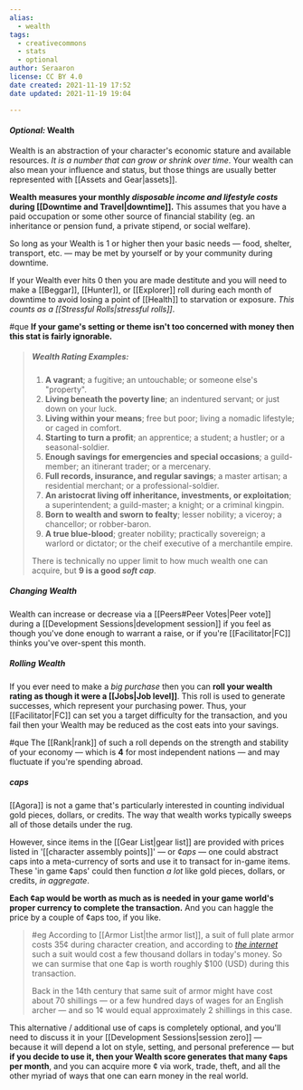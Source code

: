 ```yaml
---
alias:
  - wealth
tags:
  - creativecommons
  - stats
  - optional
author: Seraaron
license: CC BY 4.0
date created: 2021-11-19 17:52
date updated: 2021-11-19 19:04

---
```


#### _Optional:_ Wealth

Wealth is an abstraction of your character's economic stature and available resources. _It is a number that can grow or shrink over time_. Your wealth can also mean your influence and status, but those things are usually better represented with [[Assets and Gear|assets]].

**Wealth measures your monthly _disposable income and lifestyle costs_ during [[Downtime and Travel|downtime]].** This assumes that you have a paid occupation or some other source of financial stability (eg. an inheritance or pension fund, a private stipend, or social welfare).

So long as your Wealth is 1 or higher then your basic needs — food, shelter, transport, etc. — may be met by yourself or by your community during downtime.

If your Wealth ever hits 0 then you are made destitute and you will need to make a [[Beggar]], [[Hunter]], or [[Explorer]] roll during each month of downtime to avoid losing a point of [[Health]] to starvation or exposure. _This counts as a [[Stressful Rolls|stressful rolls]]_.

#que **If your game's setting or theme isn't too concerned with money then this stat is fairly ignorable.**

> ##### Wealth Rating Examples:
>
> 1.  **A vagrant**; a fugitive; an untouchable; or someone else's "property".
> 2.  **Living beneath the poverty line**; an indentured servant; or just down on your luck.
> 3.  **Living within your means**; free but poor; living a nomadic lifestyle; or caged in comfort.
> 4.  **Starting to turn a profit**; an apprentice; a student; a hustler; or a seasonal-soldier.
> 5.  **Enough savings for emergencies and special occasions**; a guild-member; an itinerant trader; or a mercenary.
> 6.  **Full records, insurance, and regular savings**; a master artisan; a residential merchant; or a professional-soldier.
> 7.  **An aristocrat living off inheritance, investments, or exploitation**; a superintendent; a guild-master; a knight; or a criminal kingpin.
> 8.  **Born to wealth and sworn to fealty**; lesser nobility; a viceroy; a chancellor; or robber-baron.
> 9.  **A true blue-blood**; greater nobility; practically sovereign; a warlord or dictator; or the cheif executive of a merchantile empire.
>
> There is technically no upper limit to how much wealth one can acquire, but **9 is a good _soft cap_**.

##### Changing Wealth

Wealth can increase or decrease via a [[Peers#Peer Votes|Peer vote]] during a [[Development Sessions|development session]] if you feel as though you've done enough to warrant a raise, or if you're [[Facilitator|FC]] thinks you've over-spent this month.

##### Rolling Wealth

If you ever need to make a _big purchase_ then you can **roll your wealth rating as though it were a [[Jobs|Job level]]**. This roll is used to generate successes, which represent your purchasing power. Thus, your [[Facilitator|FC]] can set you a target difficulty for the transaction, and you fail then your Wealth may be reduced as the cost eats into your savings.

#que The [[Rank|rank]] of such a roll depends on the strength and stability of your economy — which is **4** for most independent nations — and may fluctuate if you're spending abroad.

##### _caps_

[[Agora]] is not a game that's particularly interested in counting individual gold pieces, dollars, or credits. The way that wealth works typically sweeps all of those details under the rug.

However, since items in the [[Gear List|gear list]]  are provided with prices listed in '[[character assembly points]]' — or _¢aps_ — one could abstract caps into a meta-currency of sorts and use it to transact for in-game items. These 'in game ¢aps' could then function _a lot_ like gold pieces, dollars, or credits, _in aggregate_.

**Each ¢ap would be worth as much as is needed in your game world's proper currency to complete the transaction.** And you can haggle the price by a couple of ¢aps too, if you like.

> #eg
> According to [[Armor List|the armor list]], a suit of full plate armor costs 35¢ during character creation, and according to _[the internet](https://duckduckgo.com/)_ such a suit would cost a few thousand dollars in today's money. So we can surmise that one ¢ap is worth roughly $100 (USD) during this transaction.
>
> Back in the 14th century that same suit of armor might have cost about 70 shillings — or a few hundred days of wages for an English archer — and so 1¢ would equal approximately 2 shillings in this case.

This alternative / additional use of caps is completely optional, and you'll need to discuss it in your [[Development Sessions|session zero]] — because it will depend a lot on style, setting, and personal preference — but **if you decide to use it, then your Wealth score generates that many ¢aps per month**, and you can acquire more ¢ via work, trade, theft, and all the other myriad of ways that one can earn money in the real world.
